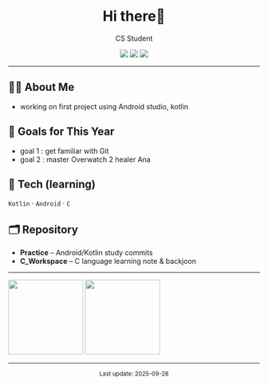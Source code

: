 
<h1 align="center">Hi there👋</h1>
<p align="center">
  CS Student
</p>


<p align="center">
  <img src="https://img.shields.io/badge/Kotlin-7F52FF?logo=kotlin&logoColor=white" />
  <img src="https://img.shields.io/badge/Android-3DDC84?logo=android&logoColor=white" />
  <img src="https://img.shields.io/badge/C-A8B9CC?logo=c&logoColor=white" />
</p>

---
## 👩‍💻 About Me
- working on first project using Android studio, kotlin
  
## 🎯 Goals for This Year
- goal 1 : get familiar with Git
- goal 2 : master Overwatch 2 healer Ana



## 🧱 Tech (learning)
`Kotlin` · `Android` · `C`

## 🗂️ Repository
- **Practice** – Android/Kotlin study commits
- **C_Workspace** – C language learning note & backjoon
---

<img src="https://github-readme-stats.vercel.app/api?username=minseoriii&show_icons=true&hide_title=true" height="150" />
<img src="https://github-readme-stats.vercel.app/api/top-langs/?username=minseoriii&layout=compact" height="150" />

---

<!-- 푸터 -->
<p align="center">
  <sub>Last update: <!-- 자동화 안쓰면 수동으로 날짜 적기 --> 2025-09-28</sub>
</p>
